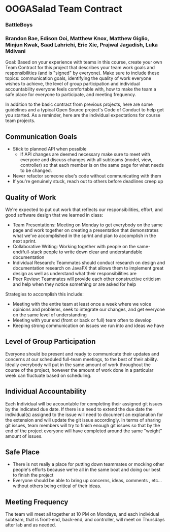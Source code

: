 # OOGASalad Team Contract
### BattleBoys
### Brandon Bae, Edison Ooi, Matthew Knox, Matthew Giglio, Minjun Kwak, Saad Lahrichi, Eric Xie, Prajwal Jagadish, Luka Mdivani


Goal: Based on your experience with teams in this course, create your own Team Contract for this project that describes your team work goals and responsibilities (and is "signed" by everyone). Make sure to include these topics: communication goals, identifying the quality of work everyone wishes to achieve, the level of group participation and individual accountability everyone feels comfortable with, how to make the team a safe place for everyone to participate, and meeting frequency. 

In addition to the basic contract from previous projects, here are some guidelines and a typical Open Source project's Code of Conduct to help get you started. As a reminder, here are the individual expectations for course team projects.

## Communication Goals
* Stick to planned API when possible
    * If API changes are deemed necessary make sure to meet with everyone and discuss changes with all subteams (model, view, controller) so that each member is on the same page for what needs to be changed. 
* Never refactor someone else's code without communicating with them
* If you're genuinely stuck, reach out to others before deadlines creep up

## Quality of Work

We're expected to put out work that reflects our responsibilities, effort, and good software design that we learned in class:

* Team Presentations: Meeting on Monday to get everybody on the same page and work together on creating a presentation that demonstrates what we've accomplished in the sprint and plan to accomplish in the next sprint.
* Collaborative Writing: Working together with people on the same-end/full-stack people to write down clear and understandable documentation
* Individual Research: Teammates should conduct research on design and documentation research on JavaFX that allows them to implement great design as well as understand what their responsibilities are
* Peer Review: Teammates will provide each other constructive criticism and help when they notice something or are asked for help

Strategies to accomplish this include:
* Meeting with the entire team at least once a week where we voice opinions and problems, seek to integrate our changes, and get everyone on the same level of understanding
* Meeting with your end (front or back or full) team often to develop
* Keeping strong communication on issues we run into and ideas we have


## Level of Group Participation
Everyone should be present and ready to communicate their updates and concerns at our scheduled full-team meetings, to the best of their ability. Ideally everybody will put in the same amount of work throughout the course of the project, however the amount of work done in a particular week can fluctuate based on scheduling.


## Individual Accountability
Each Individual will be accountable for completing their assigned git issues by the indicated due date. If there is a need to extend the due date the individual(s) assigned to the issue will need to document an explanation for the extension and will update the git issue accordingly. In terms of sharing git issues, team members will try to finish enough git issues so that by the end of the project everyone will have completed around the same "weight" amount of issues.


## Safe Place
* There is not really a place for putting down teammates or mocking other people's efforts because we're all in the same boat and doing our best to finish the project  
* Everyone should be able to bring up concerns, ideas, comments , etc... without others being critical of their ideas.

## Meeting Frequency
The team will meet all together at 10 PM on Mondays, and each individual subteam, that is front-end, back-end, and controller, will meet on Thursdays after lab and as needed.



